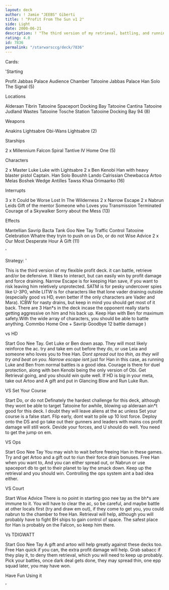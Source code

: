 ```yaml
---
layout: deck
author: ! Jamie "JEEBS" Giberti
title: ! "Profit From The Sun v1 2"
side: Light
date: 2000-06-21
description: ! "The third version of my retrieval, battling, and running away profit :o)"
rating: 4.0
id: 7836
permalink: "/starwarsccg/deck/7836"
---
```

Cards: 

'Starting

Profit
Jabbas Palace Audience Chamber
Tatooine Jabbas Palace
Han Solo
The Signal (5)

Locations

Alderaan
Tibrin
Tatooine
 Spaceport Docking Bay
Tatooine Cantina
Tatooine Judland Wastes
Tatooine Tosche Station
Tatooine Docking Bay 94 (8)

Weapons

Anakins Lightsabre
Obi-Wans Lightsabre (2)

Starships

2 x Millennium Falcon
Spiral
Tantive IV
Home One (5)

Characters

2 x Master Luke
Luke with Lightsabre
2 x Ben Kenobi
Han with heavy blaster pistol
Captain. Han Solo
Boushh
Lando Calrissian
Chewbacca
Artoo
Melas
Boshek
Wedge Antilles
Tawss Khaa
Orimaarko (16)

Interrupts

3 x It Could be Worse
Lost In The Wilderness
2 x Narrow Escape
2 x Nabrun Leids
Gift of the mentor
Someone who Loves you
Transmission Terminated
Courage of a Skywalker
Sorry about the Mess (13)

Effects

Mantellian Savrip
Bacta Tank
Goo Nee Tay
Traffic Control
Tatooine Celebration
Whatre they tryin to push on us
Do, or do not
Wise Advice
2 x Our Most Desperate Hour
A Gift	(11)










































'

Strategy: '

This is the third version of my flexible profit deck. it can battle, retrieve and/or be defensive.
It likes to interact, but can easily win by profit damage and force draining.
Narrow Escape is for keeping Han save, if you want to risk leaving him reletively unprotected.
SATM is for pesky undercover spies like U-3P0, while LITW is for characters like that lone vader draining outside (especially good vs HD, even better if the only characters are Vader and Mara). ICBW for nasty drains, but keep in mind you should get most of it back. There are 3 Han*s in the deck incase the opponent really starts getting aggressive on him and his back up. Keep Han with Ben for maximum safety.With the wide array of characters, you should be able to battle anything.
Commbo Home One + Savrip Goodbye 12 battle damage )

vs HD

Start Goo Nee Tay. Get Luke or Ben down asap. They will most likely reinforce the ac. try and take em out before they do, or use Leia and someone who loves you to free Han. Don*t spread out too thin, as they will try and beat on you. Narrow escape isn*t just for Han in this case, as running Luke and Ben from normal battles is a good idea. Courage is there for duel protection, along with ben Kenobi being the only version of Obi. Get Retrieval going, and you should win quite well. If HD is big in your meta, take out Artoo and A gift and put in Glancing Blow and Run Luke Run.

VS Set Your Course

Start Do, or do not
Definately the hardest challenge for this deck, although they wont be able to target Tatooine for awhile, blowing up alderaan ain*t good for this deck. I doubt they will leave aliens at the ac unless Set your course is a false start. Flip early, dont wait to pile up 10 lost force. Deploy onto the DS and go take out their gunners and leaders with mains cos profit damage will still work. Devide your forces, and U should do well. You need to get the jump on em.

VS Ops

Start Goo Nee Tay
You may wish to wait before freeing Han in these games. Try and get Artoo and a gift out to riun their force drain bonuses. Free Han when you want to, And you can either spread out, or Nabrun or use spaceport db to get to their planet to lay the smack down. Keep up the retrieval and you should win. Controlling the ops system aint a bad idea either.

VS Court

Start Wise Advice
There is no point in starting goo nee tay as the bh*s are immune to it. You will have to clear the ac, so be careful, and maybe battle at other locals first (try and draw em out), if they come to get you, you could nabrun to the chamber to free Han. Retrieval will help, although you will probably have to fight BH ships to gain control of space. The safest place for Han is probably on the Falcon, so keep him there.

Vs TDIGWATT

Start Goo Nee Tay
A gift and artoo will help greatly against these decks too. Free Han quick if you can, the extra profit damage will help. Grab sabacc if they play it, to deny them retrieval, which you will need to keep up probably. Pick your battles, once dark deal gets done, they may spread thin, one epp squad later, you may have won.

Have Fun Using it









'
